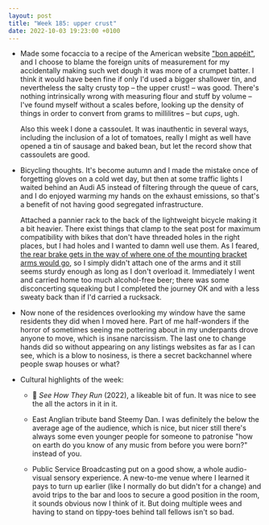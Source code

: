 ```yaml
---
layout: post
title: "Week 185: upper crust"
date: 2022-10-03 19:23:00 +0100
---
```



- Made some focaccia to a recipe of the American website ["bon appéit"](https://www.bonappetit.com/recipe/easy-no-knead-focaccia "bone appetite"), and I choose to blame the foreign units of measurement for my accidentally making such wet dough it was more of a crumpet batter. I think it would have been fine if only I'd used a bigger shallower tin, and nevertheless the salty crusty top – the upper crust! – was good. There's nothing intrinsically wrong with measuring flour and stuff by volume – I've found myself without a scales before, looking up the density of things in order to convert from grams to millilitres – but _cups_, ugh.

  Also this week I done a cassoulet. It was inauthentic in several ways, including the inclusion of a lot of tomatoes, really I might as well have opened a tin of sausage and baked bean, but let the record show that cassoulets are good.

- Bicycling thoughts. It's become autumn and I made the mistake once of forgetting gloves on a cold wet day, but then at some traffic lights I waited behind an Audi A5 instead of filtering through the queue of cars, and I do enjoyed warming my hands on the exhaust emissions, so that's a benefit of not having good segregated infrastructure.

  Attached a pannier rack to the back of the lightweight bicycle making it a bit heavier. There exist things that clamp to the seat post for maximum compatibility with bikes that don't have threaded holes in the right places, but I had holes and I wanted to damn well use them. As I feared, [the rear brake gets in the way of where one of the mounting bracket arms would go](https://bicycles.stackexchange.com/questions/4560/can-anyone-suggest-a-way-to-mount-my-rack-to-prevent-it-impeding-the-rear-brake), so I simply didn't attach one of the arms and it still seems sturdy enough as long as I don't overload it. Immediately I went and carried home too much alcohol-free beer; there was some disconcerting squeaking but I completed the journey OK and with a less sweaty back than if I'd carried a rucksack.

- Now none of the residences overlooking my window have the same residents they did when I moved here. Part of me half-wonders if the horror of sometimes seeing me pottering about in my underpants drove anyone to move, which is insane narcissism. The last one to change hands did so without appearing on any listings websites as far as I can see, which is a blow to nosiness, is there a secret backchannel where people swap houses or what?

- Cultural highlights of the week:

  - 🎦 <cite>See How They Run</cite> (2022), a likeable bit of fun. It was nice to see the all the actors in it in it.

  - East Anglian tribute band Steemy Dan. I was definitely the below the average age of the audience, which is nice, but nicer still there's always some even younger people for someone to patronise "how on earth do you know of any music from before you were born?" instead of you. 

  - Public Service Broadcasting put on a good show, a whole audio-visual sensory experience. A new-to-me venue where I learned it pays to turn up earlier (like I normally do but didn't for a change) and avoid trips to the bar and loos to secure a good position in the room, it sounds obvious now I think of it. But doing multiple wees and having to stand on tippy-toes behind tall fellows isn't so bad.
